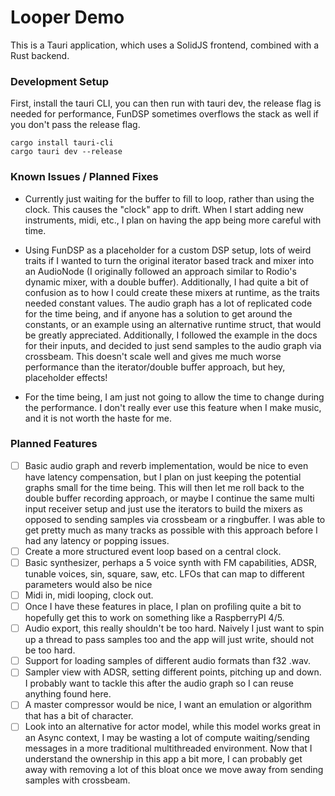 # Looper Demo

This is a Tauri application, which uses a SolidJS frontend, combined with a Rust backend.
### Development Setup
  
First, install the tauri CLI, you can then run with tauri dev, the release flag is needed for performance, FunDSP sometimes overflows the stack as well if you don't pass the release flag.

```
cargo install tauri-cli
cargo tauri dev --release
```
### Known Issues / Planned Fixes

- Currently just waiting for the buffer to fill to loop, rather than using the clock. This causes the "clock" app to drift. When I start adding new instruments, midi, etc., I plan on having the app being more careful with time.

- Using FunDSP as a placeholder for a custom DSP setup, lots of weird traits if I wanted to turn the original iterator based track and mixer into an AudioNode (I originally followed an approach similar to Rodio's dynamic mixer, with a double buffer). Additionally, I had quite a bit of confusion as to how I could create these mixers at runtime, as the traits needed constant values. The audio graph has a lot of replicated code for the time being, and if anyone has a solution to get around the constants, or an example using an alternative runtime struct, that would be greatly appreciated. Additionally, I followed the example in the docs for their inputs, and decided to just send samples to the audio graph via crossbeam. This doesn't scale well and gives me much worse performance than the iterator/double buffer approach, but hey, placeholder effects!

- For the time being, I am just not going to allow the time to change during the performance. I don't really ever use this feature when I make music, and it is not worth the haste for me.

### Planned Features

- [ ] Basic audio graph and reverb implementation, would be nice to even have latency compensation, but I plan on just keeping the potential graphs small for the time being. This will then let me roll back to the double buffer recording approach, or maybe I continue the same multi input receiver setup and just use the iterators to build the mixers as opposed to sending samples via crossbeam or a ringbuffer. I was able to get pretty much as many tracks as possible with this approach before I had any latency or popping issues.
- [ ] Create a more structured event loop based on a central clock.
- [ ] Basic synthesizer, perhaps a 5 voice synth with FM capabilities, ADSR, tunable voices, sin, square, saw, etc. LFOs that can map to different parameters would also be nice
- [ ] Midi in, midi looping, clock out.
- [ ] Once I have these features in place, I plan on profiling quite a bit to hopefully get this to work on something like a RaspberryPI 4/5.
- [ ] Audio export, this really shouldn't be too hard. Naively I just want to spin up a thread to pass samples too and the app will just write, should not be too hard.
- [ ] Support for loading samples of different audio formats than f32 .wav.
- [ ] Sampler view with ADSR, setting different points, pitching up and down. I probably want to tackle this after the audio graph so I can reuse anything found here.
- [ ] A master compressor would be nice, I want an emulation or algorithm that has a bit of character.
- [ ] Look into an alternative for actor model, while this model works great in an Async context, I may be wasting a lot of compute waiting/sending messages in a more traditional multithreaded environment. Now that I understand the ownership in this app a bit more, I can probably get away with removing a lot of this bloat once we move away from sending samples with crossbeam.